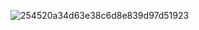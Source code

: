 ![254520a34d63e38c6d8e839d97d51923](https://github.com/user-attachments/assets/69837d14-d30e-4e49-a396-142bf9ded4f9)
